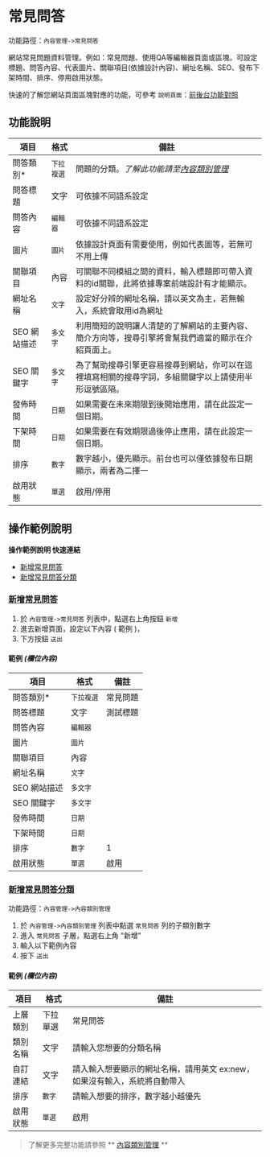 # 常見問答

功能路徑：`內容管理->常見問答`

網站常見問題資料管理。例如：常見問題、使用QA等編輯器頁面或區塊。可設定標題、問答內容、代表圖片、關聯項目(依據設計內容)、網址名稱、SEO、發布下架時間、排序、停用啟用狀態。

快速的了解您網站頁面區塊對應的功能，可參考 `說明頁面`：[前後台功能對照](guide/site)



##  功能說明

| 項目  | 格式 | 備註 |
|---|---|---|
|問答類別*|`下拉複選`|問題的分類。_了解此功能請至[內容類別管理](guide/article-category)_|
|問答標題|文字|可依據不同語系設定|
|問答內容|`編輯器`|可依據不同語系設定|
|圖片|`圖片`|依據設計頁面有需要使用，例如代表圖等，若無可不用上傳|
|關聯項目|內容|可關聯不同模組之間的資料，輸入標題即可帶入資料的id關聯，此將依據專案前端設計有才能顯示。|
|網址名稱|`文字`|設定好分辨的網址名稱，請以英文為主，若無輸入，系統會取用id為網址|
|SEO 網站描述|`多文字`|利用簡短的說明讓人清楚的了解網站的主要內容、簡介方向等，搜尋引擎將會幫我們適當的顯示在介紹頁面上。|
|SEO 關鍵字|`多文字`|為了幫助搜尋引擎更容易搜尋到網站，你可以在這裡填寫相關的搜尋字詞，多組關鍵字以上請使用半形逗號區隔。|
|發佈時間|`日期`|如果需要在未來期限到後開始應用，請在此設定一個日期。|
|下架時間|`日期`|如果需要在有效期限過後停止應用，請在此設定一個日期。|
|排序|`數字`|數字越小，優先顯示。前台也可以僅依據發布日期顯示，兩者為二擇一|
|啟用狀態|`單選`|啟用/停用|

##  操作範例說明

**操作範例說明 快速連結**

* [新增常見問答](guide/article-faq#新增常見問答)
* [新增常見問答分類](guide/article-faq#新增常見問答分類)

### [新增常見問答](guide/article-faq#新增常見問答)

1. 於 `內容管理->常見問答` 列表中，點選右上角按鈕 `新增` 
2. 進去新增頁面，設定以下內容 ( 範例 )，
3. 下方按鈕 `送出`

#### 範例 _(欄位內容)_

| 項目  | 格式 | 備註 |
|---|---|---|
|問答類別*|`下拉複選`|常見問題|
|問答標題|文字|測試標題|
|問答內容|`編輯器`||
|圖片|`圖片`||
|關聯項目|內容||
|網址名稱|`文字`||
|SEO 網站描述|`多文字`||
|SEO 關鍵字|`多文字`||
|發佈時間|`日期`||
|下架時間|`日期`||
|排序|`數字`|1|
|啟用狀態|`單選`|啟用|


### [新增常見問答分類](guide/article-faq#新增常見問答分類)

功能路徑：`內容管理->內容類別管理`

1. 於 `內容管理->內容類別管理` 列表中點選 `常見問答` 列的子類別數字
2. 進入 `常見問答` 子層，點選右上角 "新增"
3. 輸入以下範例內容
4. 按下 `送出`

#### 範例 _(欄位內容)_

| 項目  | 格式 | 備註 |
|---|---|---|
|上層類別|下拉單選|常見問答|
|類別名稱|文字|請輸入您想要的分類名稱|
|自訂連結|文字|請入輸入想要顯示的網址名稱，請用英文 ex:new，如果沒有輸入，系統將自動帶入|
|排序|`數字`|請輸入想要的排序，數字越小越優先|
|啟用狀態|`單選`|啟用


> 了解更多完整功能請參照 ** [內容類別管理](guide/article-category) **